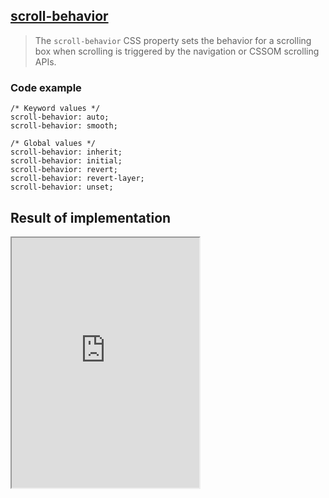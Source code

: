 ## [scroll-behavior](https://developer.mozilla.org/en-US/docs/Web/CSS/scroll-behavior)

> The `scroll-behavior` CSS property sets the behavior for a scrolling box when scrolling is triggered by the navigation or CSSOM scrolling APIs.

### Code example

```
/* Keyword values */
scroll-behavior: auto;
scroll-behavior: smooth;

/* Global values */
scroll-behavior: inherit;
scroll-behavior: initial;
scroll-behavior: revert;
scroll-behavior: revert-layer;
scroll-behavior: unset;
```
## Result of implementation 
<iframe class="interactive is-default-height" height="400" src="https://interactive-examples.mdn.mozilla.net/pages/css/scroll-behavior.html" title="MDN Web Docs Interactive Example" loading="lazy" data-readystate="complete"></iframe>
